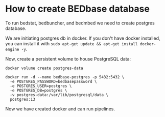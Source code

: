 # How to create BEDbase database

To run bedstat, bedbuncher, and bedmbed we need to create postgres database.

We are initiating postgres db in docker.
If you don't have docker installed, you can install it with `sudo apt-get update && apt-get install docker-engine -y`.

Now, create a persistent volume to house PostgreSQL data:

```terminal
docker volume create postgres-data
```

```terminal
docker run -d --name bedbase-postgres -p 5432:5432 \
  -e POSTGRES_PASSWORD=bedbasepassword \
  -e POSTGRES_USER=postgres \
  -e POSTGRES_DB=postgres \
  -v postgres-data:/var/lib/postgresql/data \
  postgres:13
```

Now we have created docker and can run pipelines.
